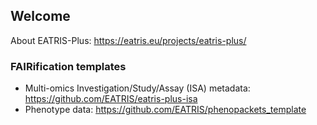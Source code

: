 ## Welcome 

About EATRIS-Plus: https://eatris.eu/projects/eatris-plus/

### FAIRification templates
* Multi-omics Investigation/Study/Assay (ISA) metadata: https://github.com/EATRIS/eatris-plus-isa
* Phenotype data: https://github.com/EATRIS/phenopackets_template
